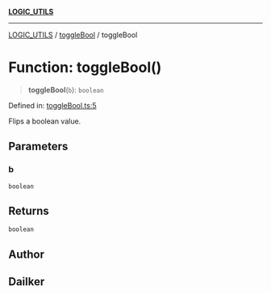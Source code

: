 [**LOGIC_UTILS**](../../README.md)

***

[LOGIC_UTILS](../../README.md) / [toggleBool](../README.md) / toggleBool

# Function: toggleBool()

> **toggleBool**(`b`): `boolean`

Defined in: [toggleBool.ts:5](https://github.com/dailker/everyutil/blob/b267f20aec6acc544994839192032069b76d5a4b/src/logic/toggleBool.ts#L5)

Flips a boolean value.

## Parameters

### b

`boolean`

## Returns

`boolean`

## Author

## Dailker
